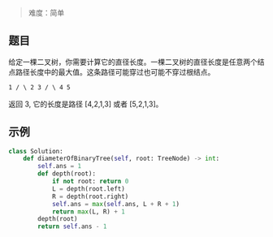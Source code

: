 > 难度：简单

## 题目

给定一棵二叉树，你需要计算它的直径长度。一棵二叉树的直径长度是任意两个结点路径长度中的最大值。这条路径可能穿过也可能不穿过根结点。

```html
1 / \ 2 3 / \ 4 5
```

返回 3, 它的长度是路径 [4,2,1,3] 或者 [5,2,1,3]。

## 示例

```python
class Solution:
    def diameterOfBinaryTree(self, root: TreeNode) -> int:
        self.ans = 1
        def depth(root):
            if not root: return 0
            L = depth(root.left)
            R = depth(root.right)
            self.ans = max(self.ans, L + R + 1)
            return max(L, R) + 1
        depth(root)
        return self.ans - 1
```
